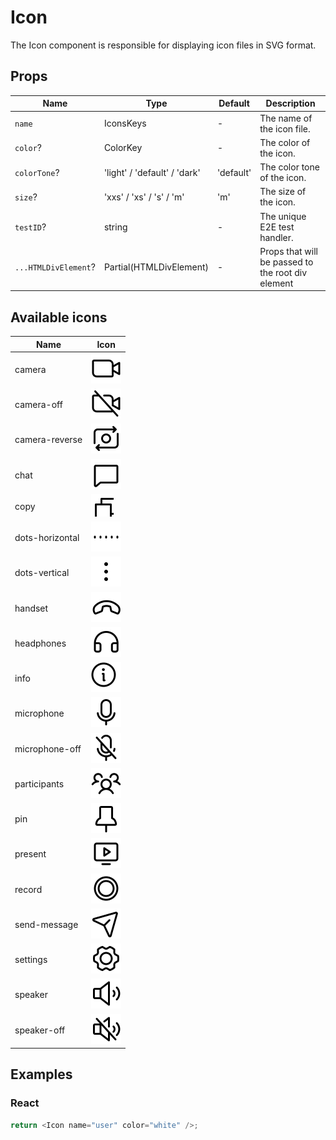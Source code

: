 # Icon

The Icon component is responsible for displaying icon files in SVG format.

## Props

| Name                 | Type                         | Default   | Description                                       |
| -------------------- | ---------------------------- | --------- | ------------------------------------------------- |
| `name`               | IconsKeys                    | -         | The name of the icon file.                        |
| `color`?             | ColorKey                     | -         | The color of the icon.                            |
| `colorTone`?         | 'light' / 'default' / 'dark' | 'default' | The color tone of the icon.                       |
| `size`?              | 'xxs' / 'xs' / 's' / 'm'     | 'm'       | The size of the icon.                             |
| `testID`?            | string                       | -         | The unique E2E test handler.                      |
| `...HTMLDivElement`? | Partial(HTMLDivElement)      | -         | Props that will be passed to the root div element |

## Available icons

| Name            | Icon                                                                    |
| --------------- | ----------------------------------------------------------------------- |
| camera          | ![Alt text](../../packages/common/src/assets/icons/camera.svg)          |
| camera-off      | ![Alt text](../../packages/common/src/assets/icons/camera-off.svg)      |
| camera-reverse  | ![Alt text](../../packages/common/src/assets/icons/camera-reverse.svg)  |
| chat            | ![Alt text](../../packages/common/src/assets/icons/chat.svg)            |
| copy            | ![Alt text](../../packages/common/src/assets/icons/copy.svg)            |
| dots-horizontal | ![Alt text](../../packages/common/src/assets/icons/dots-horizontal.svg) |
| dots-vertical   | ![Alt text](../../packages/common/src/assets/icons/dots-vertical.svg)   |
| handset         | ![Alt text](../../packages/common/src/assets/icons/handset.svg)         |
| headphones      | ![Alt text](../../packages/common/src/assets/icons/headphones.svg)      |
| info            | ![Alt text](../../packages/common/src/assets/icons/info.svg)            |
| microphone      | ![Alt text](../../packages/common/src/assets/icons/microphone.svg)      |
| microphone-off  | ![Alt text](../../packages/common/src/assets/icons/microphone-off.svg)  |
| participants    | ![Alt text](../../packages/common/src/assets/icons/participants.svg)    |
| pin             | ![Alt text](../../packages/common/src/assets/icons/pin.svg)             |
| present         | ![Alt text](../../packages/common/src/assets/icons/present.svg)         |
| record          | ![Alt text](../../packages/common/src/assets/icons/record.svg)          |
| send-message    | ![Alt text](../../packages/common/src/assets/icons/send-message.svg)    |
| settings        | ![Alt text](../../packages/common/src/assets/icons/settings.svg)        |
| speaker         | ![Alt text](../../packages/common/src/assets/icons/speaker.svg)         |
| speaker-off     | ![Alt text](../../packages/common/src/assets/icons/speaker-off.svg)     |

## Examples

### React

```javascript
return <Icon name="user" color="white" />;
```

